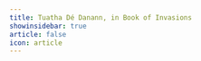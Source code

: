 ```yaml
---
title: Tuatha Dé Danann, in Book of Invasions 
showinsidebar: true 
article: false 
icon: article 
---
```


